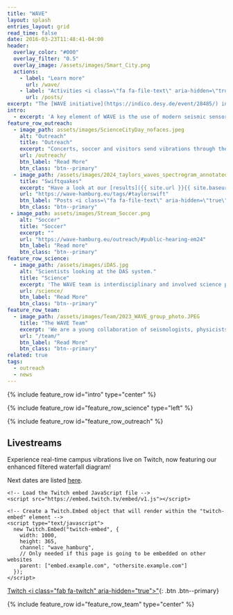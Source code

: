 ```yaml
---
title: "WAVE"
layout: splash
entries_layout: grid
read_time: false
date: 2016-03-23T11:48:41-04:00
header:
  overlay_color: "#000"
  overlay_filter: "0.5"
  overlay_image: /assets/images/Smart_City.png
  actions:
    - label: "Learn more"
      url: /wave/
    - label: "Activities <i class=\"fa fa-file-text\" aria-hidden=\"true\"></i>"
      url: /posts/
excerpt: "The [WAVE initiative](https://indico.desy.de/event/28485/) investigates and designs a seismic and geo-acoustic measurement network in and around the Science City Hamburg Bahrenfeld. WAVE is a unique and innovative infrastructure for geophysics, physics and large-scale research facilities."
intro: 
  - excerpt: 'A key element of WAVE is the use of modern seismic sensors, in particular distributed acoustic sensing (DAS). This technology uses fiber optic cables as sensitive seismic sensors. It enables ground motion data to be recorded at an unprecedented spatial density over long distances.'
feature_row_outreach:
  - image_path: assets/images/ScienceCityDay_nofaces.jpeg
    alt: "Outreach"
    title: "Outreach"
    excerpt: "Concerts, soccer and visitors send vibrations through the research campus. We showcase these live on Twitch, explanations on [Instagram <i class=\"fab fa-instagram\" aria-hidden=\"true\"></i>](https://www.instagram.com/wave.hamburg/) and present [results]({{ site.url }}{{ site.baseurl }}/posts/)."
    url: /outreach/
    btn_label: "Read More"
    btn_class: "btn--primary"
  - image_path: /assets/images/2024_taylors_waves_spectrogram_annotated.png
    title: "Swiftquakes"
    excerpt: "Have a look at our [results]({{ site.url }}{{ site.baseurl }}/posts/), screenshots and animations from the Taylor Swift Concert in the Volksparkstadion in Hamburg 2024."
    url: "https://wave-hamburg.eu/tags/#taylorswift"
    btn_label: "Posts <i class=\"fa fa-file-text\" aria-hidden=\"true\"></i>"
    btn_class: "btn--primary"
 - image_path: assets/images/Stream_Soccer.png
    alt: "Soccer"
    title: "Soccer"
    excerpt: ""
    url: "https://wave-hamburg.eu/outreach/#public-hearing-em24" 
    btn_label: "Read more"
    btn_class: "btn--primary"
feature_row_science:
  - image_path: /assets/images/iDAS.jpg
    alt: "Scientists looking at the DAS system."
    title: "Science"
    excerpt: 'The WAVE team is interdisciplinary and involved science projects from geophysics, seismology, physics - especially accelerator and gravitational wave physics, informatics and engineering. '    
    url: /science/
    btn_label: "Read More"
    btn_class: "btn--primary"
feature_row_team:
  - image_path: /assets/images/Team/2023_WAVE_group_photo.JPEG
    title: "The WAVE Team"
    excerpt: 'We are a young collaboration of seismologists, physicists, engineers and computer scientists. Meet our team from the University of Hamburg, DESY, Helmut Schmidt University, GFZ Potsdam, and XFEL, working together on seismic and geophysical research.'
    url: "/team/"
    btn_label: "Read More"
    btn_class: "btn--primary"
related: true
tags:
  - outreach
  - news
---
```


{% include feature_row id="intro" type="center" %}

{% include feature_row id="feature_row_science" type="left" %}

{% include feature_row id="feature_row_outreach" %}

## Livestreams

Experience real-time campus vibrations live on Twitch, now featuring our enhanced filtered waterfall diagram! 

Next dates are listed [here](/outreach/#livestreams).

<html>
  <body>
    <!-- Add a placeholder for the Twitch embed -->
    <div id="twitch-embed"></div>

    <!-- Load the Twitch embed JavaScript file -->
    <script src="https://embed.twitch.tv/embed/v1.js"></script>

    <!-- Create a Twitch.Embed object that will render within the "twitch-embed" element -->
    <script type="text/javascript">
      new Twitch.Embed("twitch-embed", {
        width: 1000,
        height: 365,
        channel: "wave_hamburg",
        // Only needed if this page is going to be embedded on other websites
        parent: ["embed.example.com", "othersite.example.com"]
      });
    </script>
  </body>
</html>

[Twitch <i class=\"fab fa-twitch\" aria-hidden=\"true\"></i>"]("https://www.twitch.tv/wave_hamburg"){: .btn .btn--primary}

{% include feature_row id="feature_row_team" type="center" %}

